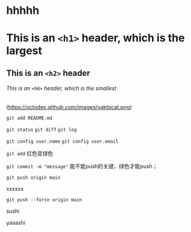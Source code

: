 # hhhhh

# This is an `<h1>` header, which is the largest

## This is an `<h2>` header

######  This is an `<h6>` header, which is the smallest

(https://octodex.github.com/images/yaktocat.png)



`git add README.md`

`git status`
`git diff`
`git log`

`git config user.name`
`git config user.email`

`git add`   红色变绿色

`git commit -m "message"`   能不能push的关键，绿色才能push；

`git push origin main`

xxxxxx

`git push --force origin main`

sushi

yasashi
